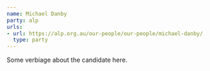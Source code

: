 ```yaml
---
name: Michael Danby
party: alp
urls:
- url: https://alp.org.au/our-people/our-people/michael-danby/
  type: party
---
```

Some verbiage about the candidate here.
